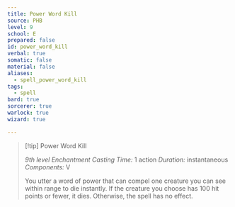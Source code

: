```yaml
---
title: Power Word Kill
source: PHB
level: 9
school: E
prepared: false
id: power_word_kill
verbal: true
somatic: false
material: false
aliases:
  - spell_power_word_kill
tags:
  - spell
bard: true
sorcerer: true
warlock: true
wizard: true

---
```

>[!tip] Power Word Kill
>
> *9th level Enchantment*
> *Casting Time:* 1 action
> *Duration:* instantaneous
> *Components:* V
>
>You utter a word of power that can compel one creature you can see within range to die instantly. If the creature you choose has 100 hit points or fewer, it dies. Otherwise, the spell has no effect.
>

